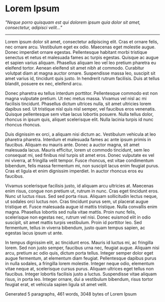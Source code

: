 # Lorem Ipsum

_"Neque porro quisquam est qui dolorem ipsum quia dolor sit amet, consectetur, adipisci velit..."_

----

Lorem ipsum dolor sit amet, consectetur adipiscing elit. Cras et ornare felis, nec ornare arcu. Vestibulum eget ex odio. Maecenas eget molestie augue. Donec imperdiet ornare egestas. Pellentesque habitant morbi tristique senectus et netus et malesuada fames ac turpis egestas. Quisque ac augue et sapien varius aliquam. Phasellus aliquam leo vel leo pretium pharetra eu eleifend tortor. Aenean eleifend sit amet nibh at commodo. Curabitur volutpat diam at magna auctor ornare. Suspendisse massa leo, suscipit sit amet varius id, tincidunt quis justo. In hendrerit rutrum facilisis. Duis at tellus blandit, posuere ex nec, eleifend arcu.

Donec pharetra eu tellus interdum porttitor. Pellentesque commodo est non magna vulputate pretium. Ut nec metus massa. Vivamus vel nisl ac mi facilisis tincidunt. Phasellus dictum ultrices nulla, sit amet ultricies lorem dapibus sed. Ut tristique nisl quis nisl semper, vel faucibus eros venenatis. Quisque pellentesque sem vitae lacus lobortis posuere. Nulla tellus dolor, rhoncus in ipsum quis, aliquet scelerisque elit. Nulla lacinia turpis id nunc rhoncus rhoncus.

Duis dignissim ex orci, a aliquam nisi dictum ac. Vestibulum vehicula at leo pharetra pharetra. Interdum et malesuada fames ac ante ipsum primis in faucibus. Aliquam eu mauris ante. Donec a auctor magna, sit amet malesuada lacus. Mauris efficitur, lorem ut commodo tincidunt, sem leo consequat mi, sed finibus nisl turpis sit amet eros. Donec vulputate ex vel mi viverra, at fringilla velit tempor. Fusce rhoncus, est vitae condimentum bibendum, felis massa fermentum mi, non suscipit lacus enim feugiat purus. Cras et ligula et enim dignissim imperdiet. In auctor rhoncus eros eu faucibus.

Vivamus scelerisque facilisis justo, id aliquam arcu ultricies at. Maecenas enim risus, congue non pretium ut, rutrum in nunc. Cras eget tincidunt eros. Nunc ut luctus risus. Sed sed porta risus. Aliquam sollicitudin lectus neque, ut sodales orci luctus non. Cras tincidunt purus sem, ut placerat augue tristique et. Fusce malesuada augue id mattis tristique. Nulla convallis enim magna. Phasellus lobortis sed nulla vitae mattis. Proin nunc felis, scelerisque non egestas nec, rutrum vel nisi. Donec euismod elit in odio suscipit, sit amet mattis turpis vestibulum. Proin id porttitor leo. Sed fermentum, tellus in viverra bibendum, justo quam tempus sapien, ac egestas lacus ipsum ut ante.

In tempus dignissim elit, ac tincidunt eros. Mauris id luctus mi, ac fringilla lorem. Sed non justo semper, faucibus urna nec, feugiat augue. Aliquam nisi arcu, pretium ac odio quis, dictum porta tellus. Integer semper dolor eget augue fermentum, at elementum diam feugiat. Pellentesque dapibus purus in nulla sodales, a fringilla lorem molestie. Integer neque odio, elementum vitae neque at, scelerisque cursus purus. Aliquam ultrices eget tellus non faucibus. Integer lobortis facilisis justo a luctus. Suspendisse vitae aliquam risus, in porta leo. Integer ornare, dui a vestibulum bibendum, risus tortor feugiat erat, et vehicula sapien ligula sit amet velit.

Generated 5 paragraphs, 461 words, 3048 bytes of Lorem Ipsum

